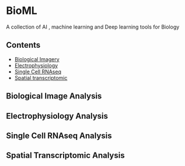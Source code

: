 # BioML
A collection of AI , machine learning and Deep learning tools for Biology


## Contents

- [Biological Imagery](#Biological-Image-Analysis)
- [Electrophysiology](#Electrophysiology-Analysis)
- [Single Cell RNAseq](#Single-Cell-RNAseq-Analysis)
- [Spatial transcriptomic](#Spatial-Transcriptomic-Analysis) 

## Biological Image Analysis

## Electrophysiology Analysis

## Single Cell RNAseq Analysis

## Spatial Transcriptomic Analysis
